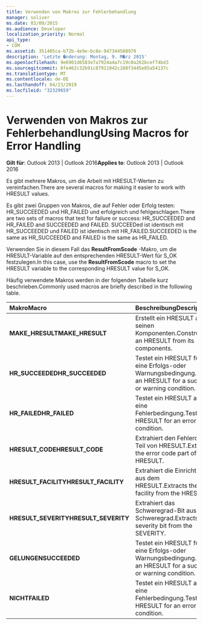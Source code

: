 ```yaml
---
title: Verwenden von Makros zur Fehlerbehandlung
manager: soliver
ms.date: 03/09/2015
ms.audience: Developer
localization_priority: Normal
api_type:
- COM
ms.assetid: 351405ca-b72b-4e9e-bc8e-947344588970
description: 'Letzte �nderung: Montag, 9. M�rz 2015'
ms.openlocfilehash: 9e6901d6583e7a7924a4a7c19c0a262bcef74bd3
ms.sourcegitcommit: 8fe462c32b91c87911942c188f3445e85a54137c
ms.translationtype: MT
ms.contentlocale: de-DE
ms.lasthandoff: 04/23/2019
ms.locfileid: "32329659"
---
```

# <a name="using-macros-for-error-handling"></a><span data-ttu-id="da599-103">Verwenden von Makros zur Fehlerbehandlung</span><span class="sxs-lookup"><span data-stu-id="da599-103">Using Macros for Error Handling</span></span>

  
  
<span data-ttu-id="da599-104">**Gilt für**: Outlook 2013 | Outlook 2016</span><span class="sxs-lookup"><span data-stu-id="da599-104">**Applies to**: Outlook 2013 | Outlook 2016</span></span> 
  
<span data-ttu-id="da599-105">Es gibt mehrere Makros, um die Arbeit mit HRESULT-Werten zu vereinfachen.</span><span class="sxs-lookup"><span data-stu-id="da599-105">There are several macros for making it easier to work with HRESULT values.</span></span>
  
<span data-ttu-id="da599-106">Es gibt zwei Gruppen von Makros, die auf Fehler oder Erfolg testen: HR_SUCCEEDED und HR_FAILED und erfolgreich und fehlgeschlagen.</span><span class="sxs-lookup"><span data-stu-id="da599-106">There are two sets of macros that test for failure or success: HR_SUCCEEDED and HR_FAILED and SUCCEEDED and FAILED.</span></span> <span data-ttu-id="da599-107">SUCCEEDed ist identisch mit HR_SUCCEEDED und FAILED ist identisch mit HR_FAILED.</span><span class="sxs-lookup"><span data-stu-id="da599-107">SUCCEEDED is the same as HR_SUCCEEDED and FAILED is the same as HR_FAILED.</span></span>
  
<span data-ttu-id="da599-108">Verwenden Sie in diesem Fall das **ResultFromScode** -Makro, um die HRESULT-Variable auf den entsprechenden HRESULT-Wert für S_OK festzulegen.</span><span class="sxs-lookup"><span data-stu-id="da599-108">In this case, use the **ResultFromScode** macro to set the HRESULT variable to the corresponding HRESULT value for S_OK.</span></span> 
  
<span data-ttu-id="da599-109">Häufig verwendete Makros werden in der folgenden Tabelle kurz beschrieben.</span><span class="sxs-lookup"><span data-stu-id="da599-109">Commonly used macros are briefly described in the following table.</span></span>
  
|<span data-ttu-id="da599-110">**Makro**</span><span class="sxs-lookup"><span data-stu-id="da599-110">**Macro**</span></span>|<span data-ttu-id="da599-111">**Beschreibung**</span><span class="sxs-lookup"><span data-stu-id="da599-111">**Description**</span></span>|
|:-----|:-----|
|<span data-ttu-id="da599-112">**MAKE_HRESULT**</span><span class="sxs-lookup"><span data-stu-id="da599-112">**MAKE_HRESULT**</span></span> <br/> |<span data-ttu-id="da599-113">Erstellt ein HRESULT aus seinen Komponenten.</span><span class="sxs-lookup"><span data-stu-id="da599-113">Constructs an HRESULT from its components.</span></span>  <br/> |
|<span data-ttu-id="da599-114">**HR_SUCCEEDED**</span><span class="sxs-lookup"><span data-stu-id="da599-114">**HR_SUCCEEDED**</span></span> <br/> |<span data-ttu-id="da599-115">Testet ein HRESULT für eine Erfolgs-oder Warnungsbedingung.</span><span class="sxs-lookup"><span data-stu-id="da599-115">Tests an HRESULT for a success or warning condition.</span></span>  <br/> |
|<span data-ttu-id="da599-116">**HR_FAILED**</span><span class="sxs-lookup"><span data-stu-id="da599-116">**HR_FAILED**</span></span> <br/> |<span data-ttu-id="da599-117">Testet ein HRESULT auf eine Fehlerbedingung.</span><span class="sxs-lookup"><span data-stu-id="da599-117">Tests an HRESULT for an error condition.</span></span>  <br/> |
|<span data-ttu-id="da599-118">**HRESULT_CODE**</span><span class="sxs-lookup"><span data-stu-id="da599-118">**HRESULT_CODE**</span></span> <br/> |<span data-ttu-id="da599-119">Extrahiert den Fehlercode Teil von HRESULT.</span><span class="sxs-lookup"><span data-stu-id="da599-119">Extracts the error code part of the HRESULT.</span></span>  <br/> |
|<span data-ttu-id="da599-120">**HRESULT_FACILITY**</span><span class="sxs-lookup"><span data-stu-id="da599-120">**HRESULT_FACILITY**</span></span> <br/> |<span data-ttu-id="da599-121">Extrahiert die Einrichtung aus dem HRESULT.</span><span class="sxs-lookup"><span data-stu-id="da599-121">Extracts the facility from the HRESULT.</span></span>  <br/> |
|<span data-ttu-id="da599-122">**HRESULT_SEVERITY**</span><span class="sxs-lookup"><span data-stu-id="da599-122">**HRESULT_SEVERITY**</span></span> <br/> |<span data-ttu-id="da599-123">Extrahiert das Schweregrad-Bit aus dem Schweregrad.</span><span class="sxs-lookup"><span data-stu-id="da599-123">Extracts the severity bit from the SEVERITY.</span></span>  <br/> |
|<span data-ttu-id="da599-124">**GELUNGEN**</span><span class="sxs-lookup"><span data-stu-id="da599-124">**SUCCEEDED**</span></span> <br/> |<span data-ttu-id="da599-125">Testet ein HRESULT für eine Erfolgs-oder Warnungsbedingung.</span><span class="sxs-lookup"><span data-stu-id="da599-125">Tests an HRESULT for a success or warning condition.</span></span>  <br/> |
|<span data-ttu-id="da599-126">**NICHT**</span><span class="sxs-lookup"><span data-stu-id="da599-126">**FAILED**</span></span> <br/> |<span data-ttu-id="da599-127">Testet ein HRESULT auf eine Fehlerbedingung.</span><span class="sxs-lookup"><span data-stu-id="da599-127">Tests an HRESULT for an error condition.</span></span>  <br/> |
   

